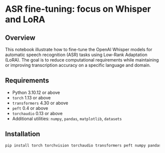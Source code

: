 # ASR fine-tuning: focus on Whisper and LoRA

## Overview

This notebook illustrate how to fine-tune the OpenAI Whisper models for automatic speech recognition (ASR) tasks using Low-Rank Adaptation (LoRA). The goal is to reduce computational requirements while maintaining or improving transcription accuracy on a specific language and domain.

## Requirements

* Python 3.10.12 or above
* `torch` 1.13 or above
* `transformers` 4.30 or above
* `peft` 0.4 or above
* `torchaudio` 0.13 or above
* Additional utilities: `numpy`, `pandas`, `matplotlib`, `datasets`

## Installation

```bash
pip install torch torchvision torchaudio transformers peft numpy pandas matplotlib datasets
```